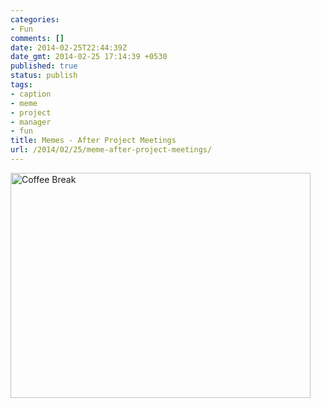 ```yaml
---
categories:
- Fun
comments: []
date: 2014-02-25T22:44:39Z
date_gmt: 2014-02-25 17:14:39 +0530
published: true
status: publish
tags:
- caption
- meme
- project
- manager
- fun
title: Memes - After Project Meetings
url: /2014/02/25/meme-after-project-meetings/
---
```


<a href="{{site.baseurl}}/uploads/Caption-1.jpg"><img src="{{site.baseurl}}/uploads/Caption-1.jpg"  alt="Coffee Break" width="480" height="360"/></a>
